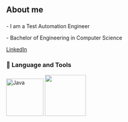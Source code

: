 ###

<h2 align="left">About me</h2>
<link href= "//#" rel= "stylesheet" >

###

<p align="left">- I am a Test Automation Engineer</p>
<p align="left">- Bachelor of Engineering in Computer Science</p>
<a href="https://www.linkedin.com/in/kunal-biraris/" rel="nofollow">LinkedIn</a>

### 🔧 Language and Tools


<p align="left">
  <img src="https://github.com/birariskunalqa/birariskunalqa/assets/151542340/d7be4c3c-a680-479a-b9dd-c75ad8631e46" alt="Java" width="100"/>
  <img src="https://github.com/birariskunalqa/birariskunalqa/assets/151542340/5ee3acf8-b703-4839-80c7-ed896af2ff53" width="110"/>
</p>
